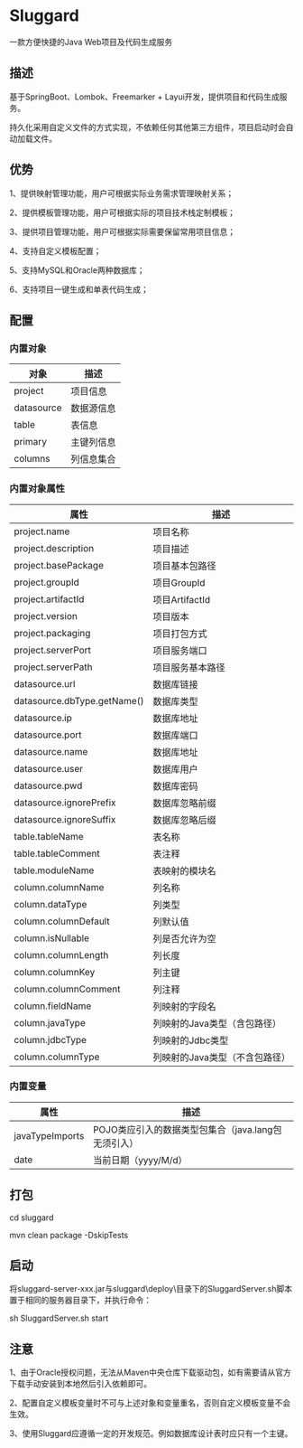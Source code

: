 # Sluggard

一款方便快捷的Java Web项目及代码生成服务

## 描述

基于SpringBoot、Lombok、Freemarker + Layui开发，提供项目和代码生成服务。

持久化采用自定义文件的方式实现，不依赖任何其他第三方组件，项目启动时会自动加载文件。

## 优势

1、提供映射管理功能，用户可根据实际业务需求管理映射关系；

2、提供模板管理功能，用户可根据实际的项目技术栈定制模板；

3、提供项目管理功能，用户可根据实际需要保留常用项目信息；

4、支持自定义模板配置；

5、支持MySQL和Oracle两种数据库；

6、支持项目一键生成和单表代码生成；

## 配置

### 内置对象

对象|描述
---|---
project|项目信息
datasource|数据源信息
table|表信息
primary|主键列信息
columns|列信息集合

### 内置对象属性

属性|描述
---|---
project.name|项目名称
project.description|项目描述
project.basePackage|项目基本包路径
project.groupId|项目GroupId
project.artifactId|项目ArtifactId
project.version|项目版本
project.packaging|项目打包方式
project.serverPort|项目服务端口
project.serverPath|项目服务基本路径
datasource.url|数据库链接
datasource.dbType.getName()|数据库类型
datasource.ip|数据库地址
datasource.port|数据库端口
datasource.name|数据库地址
datasource.user|数据库用户
datasource.pwd|数据库密码
datasource.ignorePrefix|数据库忽略前缀
datasource.ignoreSuffix|数据库忽略后缀
table.tableName|表名称
table.tableComment|表注释
table.moduleName|表映射的模块名
column.columnName|列名称
column.dataType|列类型
column.columnDefault|列默认值
column.isNullable|列是否允许为空
column.columnLength|列长度
column.columnKey|列主键
column.columnComment|列注释
column.fieldName|列映射的字段名
column.javaType|列映射的Java类型（含包路径）
column.jdbcType|列映射的Jdbc类型
column.columnType|列映射的Java类型（不含包路径）

### 内置变量

属性|描述
---|---
javaTypeImports|POJO类应引入的数据类型包集合（java.lang包无须引入）
date|当前日期（yyyy/M/d）

## 打包

cd sluggard

mvn clean package -DskipTests

## 启动

将sluggard-server-xxx.jar与sluggard\deploy\目录下的SluggardServer.sh脚本置于相同的服务器目录下，并执行命令：

sh SluggardServer.sh start

## 注意

1、由于Oracle授权问题，无法从Maven中央仓库下载驱动包，如有需要请从官方下载手动安装到本地然后引入依赖即可。

2、配置自定义模板变量时不可与上述对象和变量重名，否则自定义模板变量不会生效。

3、使用Sluggard应遵循一定的开发规范。例如数据库设计表时应只有一个主键。